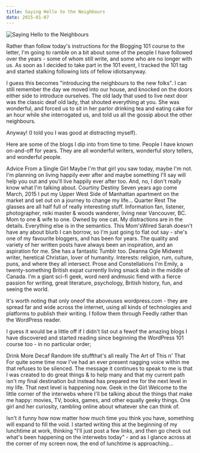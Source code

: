 ```yaml
---
title: Saying Hello to the Neighbours
date: 2015-01-07
---
```


![Saying Hello to the Neighbours](https://source.unsplash.com/hopX_jpVtRM/1600x900)

Rather than follow today's instructions for the Blogging 101 course to the letter, I'm going to ramble on a bit about some of the people I have followed over the years - some of whom still write, and some who are no longer with us. As soon as I decided to take part in the 101 event, I tracked the 101 tag and started stalking following lots of fellow idiotsanyway.

I guess this becomes "introducing the neighbours to the new folks". I can still remember the day we moved into our house, and knocked on the doors either side to introduce ourselves. The old lady that used to live next door was the classic deaf old lady, that shouted everything at you. She was wonderful, and forced us to sit in her parlor drinking tea and eating cake for an hour while she interrogated us, and told us all the gossip about the other neighbours.

Anyway! (I told you I was good at distracting myself).

Here are some of the blogs I dip into from time to time. People I have known on-and-off for years. They are all wonderful writers, wonderful story tellers, and wonderful people.

Advice From a Single Girl Maybe I'm that girl you saw today, maybe I'm not. I'm planning on living happily ever after and maybe something I'll say will help you out and you'll live happily ever after too. And, no, I don't really know what I'm talking about. Courtiny Destiny Seven years ago come March, 2015 I put my Upper West Side of Manhattan apartment on the market and set out on a journey to change my life... Quarter Rest The glasses are all half full of really interesting stuff. Information fan, listener, photographer, reiki master & woods wanderer, living near Vancouver, BC. Mom to one & wife to one. Owned by one cat. My distractions are in the details. Everything else is in the semantics. This Mom'sWired Sarah doesn't have any about blurb I can borrow, so I'm just going to flat out say - she's one of my favourite bloggers, and has been for years. The quality and variety of her written posts have always been an inspiration, and an aspiration for me. She has a fantastic Tumblr too. Deanna Ogle Midwest writer, heretical Christian, lover of humanity. Interests: religion, rum, culture, puns, and where they all intersect. Prose and Constellations I'm Emily, a twenty-something British expat currently living smack dab in the middle of Canada. I'm a giant sci-fi geek, word nerd andmusic fiend with a fierce passion for writing, great literature, psychology, British history, fun, and seeing the world.

It's worth noting that only oneof the aboveuses wordpress.com - they are spread far and wide across the internet, using all kinds of technologies and platforms to publish their writing. I follow them through Feedly rather than the WordPress reader.

I guess it would be a little off if I didn't list out a fewof the amazing blogs I have discovered and started reading since beginning the WordPress 101 course too - in no particular order;

Drink More Decaf Random life stuffthat's all really  The Art of This n' That For quite some time now I've had an ever present nagging voice within me that refuses to be silenced. The message it continues to speak to me is that I was created to do great things & to help many and that my current path isn't my final destination but instead has prepared me for the next level in my life. That next level is happening now. Geek in the Girl Welcome to the little corner of the interwebs where I'll be talking about the things that make me happy: movies, TV, books, games, and other equally geeky things. One girl and her curiosity, rambling online about whatever she can think of.

Isn't it funny how now matter how much time you think you have, something will expand to fill the void. I started writing this at the beginning of my lunchtime at work, thinking "I'll just post a few links, and then go check out what's been happening on the interwebs today" - and as I glance across at the corner of my screen now, the end of lunchtime is approaching...